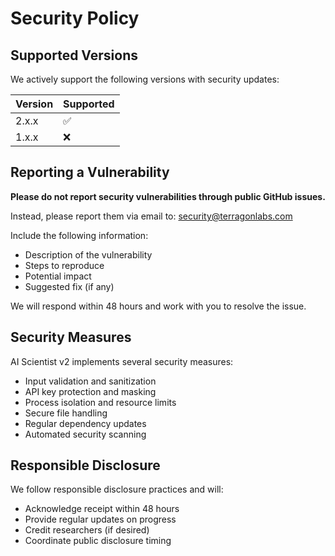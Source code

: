 # Security Policy

## Supported Versions

We actively support the following versions with security updates:

| Version | Supported          |
| ------- | ------------------ |
| 2.x.x   | :white_check_mark: |
| 1.x.x   | :x:                |

## Reporting a Vulnerability

**Please do not report security vulnerabilities through public GitHub issues.**

Instead, please report them via email to: security@terragonlabs.com

Include the following information:
- Description of the vulnerability
- Steps to reproduce
- Potential impact
- Suggested fix (if any)

We will respond within 48 hours and work with you to resolve the issue.

## Security Measures

AI Scientist v2 implements several security measures:

- Input validation and sanitization
- API key protection and masking
- Process isolation and resource limits
- Secure file handling
- Regular dependency updates
- Automated security scanning

## Responsible Disclosure

We follow responsible disclosure practices and will:
- Acknowledge receipt within 48 hours
- Provide regular updates on progress
- Credit researchers (if desired)
- Coordinate public disclosure timing